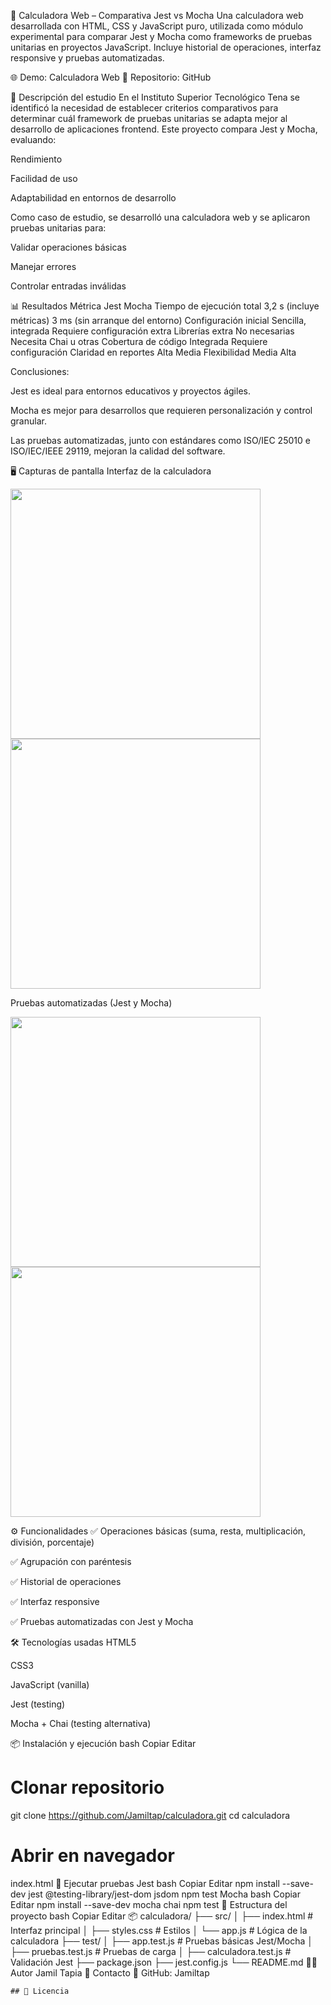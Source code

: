 🧮 Calculadora Web – Comparativa Jest vs Mocha
Una calculadora web desarrollada con HTML, CSS y JavaScript puro, utilizada como módulo experimental para comparar Jest y Mocha como frameworks de pruebas unitarias en proyectos JavaScript.
Incluye historial de operaciones, interfaz responsive y pruebas automatizadas.

🌐 Demo: Calculadora Web
📂 Repositorio: GitHub

📖 Descripción del estudio
En el Instituto Superior Tecnológico Tena se identificó la necesidad de establecer criterios comparativos para determinar cuál framework de pruebas unitarias se adapta mejor al desarrollo de aplicaciones frontend.
Este proyecto compara Jest y Mocha, evaluando:

Rendimiento

Facilidad de uso

Adaptabilidad en entornos de desarrollo

Como caso de estudio, se desarrolló una calculadora web y se aplicaron pruebas unitarias para:

Validar operaciones básicas

Manejar errores

Controlar entradas inválidas

📊 Resultados
Métrica	Jest	Mocha
Tiempo de ejecución total	3,2 s (incluye métricas)	3 ms (sin arranque del entorno)
Configuración inicial	Sencilla, integrada	Requiere configuración extra
Librerías extra	No necesarias	Necesita Chai u otras
Cobertura de código	Integrada	Requiere configuración
Claridad en reportes	Alta	Media
Flexibilidad	Media	Alta

Conclusiones:

Jest es ideal para entornos educativos y proyectos ágiles.

Mocha es mejor para desarrollos que requieren personalización y control granular.

Las pruebas automatizadas, junto con estándares como ISO/IEC 25010 e ISO/IEC/IEEE 29119, mejoran la calidad del software.

🖥️ Capturas de pantalla
Interfaz de la calculadora

<p float="left"> <img src="https://github.com/user-attachments/assets/bba3e4b2-5bc2-491d-96b2-e4678b4da90d" width="400"/> <img src="https://github.com/user-attachments/assets/588dfb74-5e9f-4901-a2f3-d1dfa25e4e1e" width="400"/> </p>
Pruebas automatizadas (Jest y Mocha)

<p float="left"> <img src="https://github.com/user-attachments/assets/3206d7a0-0690-4002-9b2a-e44813665d16" width="400"/> <img src="https://github.com/user-attachments/assets/64d9df0b-2635-43ad-b999-578702056688" width="400"/> </p>
⚙️ Funcionalidades
✅ Operaciones básicas (suma, resta, multiplicación, división, porcentaje)

✅ Agrupación con paréntesis

✅ Historial de operaciones

✅ Interfaz responsive

✅ Pruebas automatizadas con Jest y Mocha

🛠️ Tecnologías usadas
HTML5

CSS3

JavaScript (vanilla)

Jest (testing)

Mocha + Chai (testing alternativa)

📦 Instalación y ejecución
bash
Copiar
Editar
# Clonar repositorio
git clone https://github.com/Jamiltap/calculadora.git
cd calculadora

# Abrir en navegador
index.html
🧪 Ejecutar pruebas
Jest
bash
Copiar
Editar
npm install --save-dev jest @testing-library/jest-dom jsdom
npm test
Mocha
bash
Copiar
Editar
npm install --save-dev mocha chai
npm test
📁 Estructura del proyecto
bash
Copiar
Editar
📦 calculadora/
├── src/
│   ├── index.html        # Interfaz principal
│   ├── styles.css        # Estilos
│   └── app.js            # Lógica de la calculadora
├── test/
│   ├── app.test.js       # Pruebas básicas Jest/Mocha
│   ├── pruebas.test.js   # Pruebas de carga
│   ├── calculadora.test.js # Validación Jest
├── package.json
├── jest.config.js
└── README.md
👨‍💻 Autor
Jamil Tapia
📧 Contacto
💼 GitHub: Jamiltap
```
## 📄 Licencia
